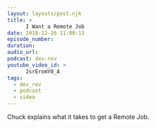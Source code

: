 ```yaml
---
layout: layouts/post.njk
title: >
      I Want a Remote Job
date: 2018-12-26 11:00:13
episode_number: 
duration: 
audio_url: 
podcast: dev-rev
youtube_video_id: >
      2srEromY0_A
tags: 
  - dev_rev
  - podcast
  - video
---
```


Chuck explains what it takes to get a Remote Job.
